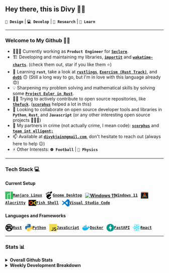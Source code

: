## Hey there, this is Divy 👋🏻

**`🎨 Design`** | **`💻 Develop`** | **`🔭 Research`** | **`🧠 Learn`**

---

### Welcome to My Github 🙌🏻

- 👨🏻‍💻 Currently working as **`Product Engineer`** for **[`Seclore`](https://www.seclore.com)**.
- 🏗 Developing and maintaining my libraries, **[`importit`](https://github.com/divykj/importit)** and **[`wakatime-charts`](https://github.com/divykj/wakatime-charts)**. (check them out, star if you like them ⭐)
- 🌱 Learning **`rust`**, take a look at **[`rustlings`](https://github.com/divykj/rustlings-solutions)**, **[`Exercism (Rust Track)`](https://github.com/divykj/ExercismRust)**, and **[`dvOS`](https://github.com/divykj/dvOS)** 🙃 (Still a long way to go, but I'm in love with this language already 😍)
- 💡 Sharpening my problem solving and mathematical skills by solving some **[`Project Euler in Rust`](https://github.com/divykj/ProjectEulerRust)**.
- 🙌🏻 Trying to actively contribute to open source repositories, like **[`thefuck`](https://github.com/nvbn/thefuck)**. (**[`scorphus`](https://github.com/scorphus)** helped a lot in this)
- 👯 Looking to collaborate on open source developer tools and libraries in **`Python`**, **`Rust`**, and **`Javascript`** (or any other interesting open source projects 🤷🏻‍♀️)
- 👬 My partners in crime (not actually crime, I mean code): **[`scorphus`](https://github.com/scorphus)** and **[`team int elligent;`](https://github.com/team-int-elligent)**
- 📫 Available at **[`divykjain@gmail.com`](mailto:divykjain@gmail.com)**, don't hesitate to reach out (always here to help 😉)
- ⚡ Other Interests: **`⚽ Football`** | **`🔭 Physics`**

---

### Tech Stack 💻

#### Current Setup

<b>
<a href="https://manjaro.org/" title="Manjaro"><img align="center" alt="Manjaro" width="24" height="24" src="https://github.com/divykj/divykj/raw/master/icons/manjaro.svg" /><code>Manjaro Linux</code></a>
&nbsp;
<a href="https://www.gnome.org/" title="Gnome"><img align="center" alt="Gnome" width="24" height="24" src="https://github.com/divykj/divykj/raw/master/icons/gnome.svg" /><code>Gnome Desktop</code></a>
&nbsp;
<a href="https://www.microsoft.com/en-in/windows/windows-11" title="Windows 11"><img align="center" alt="Windows 11" width="24" height="24" src="https://github.com/divykj/divykj/raw/master/icons/windows.svg" /><code>Windows 11</code></a>
&nbsp;
<a href="https://github.com/alacritty/alacritty" title="Alacritty"><img align="center" alt="Alacritty" width="24" height="24" src="https://github.com/divykj/divykj/raw/master/icons/alacritty.png" /><code>Alacritty</code></a>
&nbsp;
<a href="https://fishshell.com/" title="Fish Shell"><img align="center" alt="Fish Shell" width="24" height="24" src="https://github.com/divykj/divykj/raw/master/icons/fish.svg" /><code>Fish Shell</code></a>
&nbsp;
<a href="https://code.visualstudio.com/" title="Visual Studio Code"><img align="center" alt="Visual Studio Code" width="24" height="24" src="https://github.com/divykj/divykj/raw/master/icons/vscode.svg" /><code>Visual Studio Code</code></a>
</b>

#### Languages and Frameworks

<b>
<a href="https://www.rust-lang.org/" title="Rust"><img align="center" alt="Rust" width="24" height="24" src="https://github.com/divykj/divykj/raw/master/icons/rust.svg" /><code>Rust</code></a>
&nbsp;
<a href="https://www.python.org/" title="Python"><img align="center" alt="Python" width="24" height="24" src="https://github.com/divykj/divykj/raw/master/icons/python.svg" /><code>Python</code></a>
&nbsp;
<a href="https://developer.mozilla.org/en-US/docs/Web/JavaScript" title="JavaScript"><img align="center" alt="JavaScript" width="24" height="24" src="https://github.com/divykj/divykj/raw/master/icons/javascript.png" /><code>JavaScript</code></a>
&nbsp;
<a href="https://www.docker.com/" title="Docker"><img align="center" alt="Docker" width="24" height="24" src="https://github.com/divykj/divykj/raw/master/icons/docker.svg" /><code>Docker</code></a>
&nbsp;
<a href="https://fastapi.tiangolo.com/" title="FastAPI"><img align="center" alt="FastAPI" width="24" height="24" src="https://github.com/divykj/divykj/raw/master/icons/fastapi.png" /><code>FastAPI</code></a>
&nbsp;
<a href="https://reactjs.org/" title="React"><img align="center" alt="React" width="24" height="24" src="https://github.com/divykj/divykj/raw/master/icons/react.svg" /><code>React</code></a>
</b>

---

### Stats 📊

<details>
  <summary><b>Overall Github Stats</b></summary>
  <a href="https://github.com/dvjn/"><img align="center" title="My Github Stats" alt="My Github Stats" src="https://github-readme-stats.vercel.app/api?username=dvjn&count_private=true&hide=issues&show_icons=true" /></a>
  <a href="https://github.com/dvjn/"><img align="center" title="My Top Languages" alt="My Top Languages" src="https://github-readme-stats.vercel.app/api/top-langs/?username=dvjn&hide=jupyter%20notebook&layout=compact" /></a>
</details>

<details>
  <summary><b>Weekly Development Breakdown</b></summary>
  <a href="https://github.com/divykj/"><img align="center" title="My Top Languages this Week" alt="My Top Languages this Week" src="https://raw.githubusercontent.com/divykj/divykj/master/images/wakatime_weekly_language_stats.svg" /></a>
</details>
